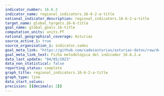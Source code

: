 ```yaml
---
indicator_number: 16.6.2
indicator_name: regional_indicators.16-6-2-a-title
national_indicator_description: regional_indicators.16-6-2-a-title
target_name: global_targets.16-6-title
goal_name: global_goals.16-title
computation_units: units.PT
national_geographical_coverage: Asturias
source_active_1: true
source_organisation_1: indicator.sadei
goal_meta_link: "https://github.com/sadeiasturias/asturias-datos/raw/develop/descargas/metodologia/16.6.2.a.pdf"
goal_meta_link_text: Ficha metodológica del indicador 16.6.2.a
data_last_update: "04/05/2023"
data_non_statistical: false
reporting_status: complete
graph_title: regional_indicators.16-6-2-a-title
graph_type: line
data_start_values:  
precision: [{decimals: 2}]
---
```

